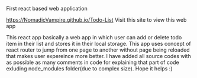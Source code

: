 First react based web application

https://NomadicVampire.github.io/Todo-List Visit this site to view this web app

This react app basically a web app in which user can add or delete todo item in their list and stores it in their local storage.
This app uses concept of react router to jump from one page to another without page being reloaded that makes user expereince more better.
I have added all source codes with as possible as many comments in code for explaining that part of code exluding node_modules folder(due to complex size). Hope it helps :)

